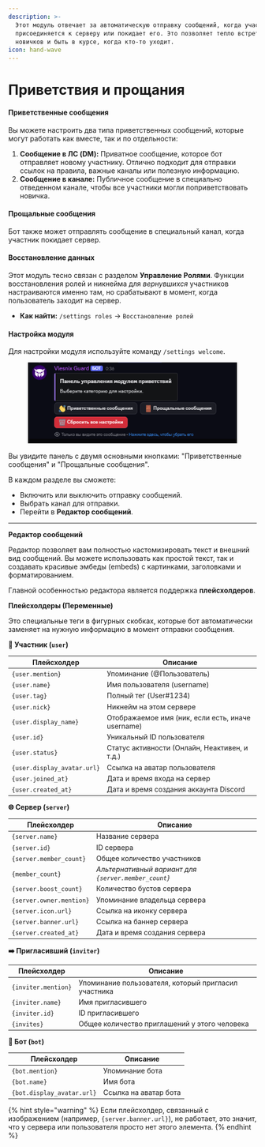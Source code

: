 ```yaml
---
description: >-
  Этот модуль отвечает за автоматическую отправку сообщений, когда участник
  присоединяется к серверу или покидает его. Это позволяет тепло встретить
  новичков и быть в курсе, когда кто-то уходит.
icon: hand-wave
---
```


# Приветствия и прощания

#### Приветственные сообщения

Вы можете настроить два типа приветственных сообщений, которые могут работать как вместе, так и по отдельности:

1. **Сообщение в ЛС (DM):** Приватное сообщение, которое бот отправляет новому участнику. Отлично подходит для отправки ссылок на правила, важные каналы или полезную информацию.
2. **Сообщение в канале:** Публичное сообщение в специально отведенном канале, чтобы все участники могли поприветствовать новичка.

#### Прощальные сообщения

Бот также может отправлять сообщение в специальный канал, когда участник покидает сервер.

#### Восстановление данных

Этот модуль тесно связан с разделом **Управление Ролями**. Функции восстановления ролей и никнейма для _вернувшихся_ участников настраиваются именно там, но срабатывают в момент, когда пользователь заходит на сервер.

* **Как найти:** `/settings roles` -> `Восстановление ролей`

#### Настройка модуля

Для настройки модуля используйте команду `/settings welcome`.

<figure><img src="../.gitbook/assets/image (6).png" alt=""><figcaption></figcaption></figure>

Вы увидите панель с двумя основными кнопками: "Приветственные сообщения" и "Прощальные сообщения".

В каждом разделе вы сможете:

* Включить или выключить отправку сообщений.
* Выбрать канал для отправки.
* Перейти в **Редактор сообщений**.

***

**Редактор сообщений**

Редактор позволяет вам полностью кастомизировать текст и внешний вид сообщений. Вы можете использовать как простой текст, так и создавать красивые эмбеды (embeds) с картинками, заголовками и форматированием.

Главной особенностью редактора является поддержка **плейсхолдеров**.

**Плейсхолдеры (Переменные)**

Это специальные теги в фигурных скобках, которые бот автоматически заменяет на нужную информацию в момент отправки сообщения.

**👤 Участник (`user`)**

| Плейсхолдер                 | Описание                                          |
| --------------------------- | ------------------------------------------------- |
| `{user.mention}`            | Упоминание (@Пользователь)                        |
| `{user.name}`               | Имя пользователя (username)                       |
| `{user.tag}`                | Полный тег (User#1234)                            |
| `{user.nick}`               | Никнейм на этом сервере                           |
| `{user.display_name}`       | Отображаемое имя (ник, если есть, иначе username) |
| `{user.id}`                 | Уникальный ID пользователя                        |
| `{user.status}`             | Статус активности (Онлайн, Неактивен, и т.д.)     |
| `{user.display_avatar.url}` | Ссылка на аватар пользователя                     |
| `{user.joined_at}`          | Дата и время входа на сервер                      |
| `{user.created_at}`         | Дата и время создания аккаунта Discord            |

**🌐 Сервер (`server`)**

| Плейсхолдер              | Описание                                             |
| ------------------------ | ---------------------------------------------------- |
| `{server.name}`          | Название сервера                                     |
| `{server.id}`            | ID сервера                                           |
| `{server.member_count}`  | Общее количество участников                          |
| `{member_count}`         | _Альтернативный вариант для `{server.member_count}`_ |
| `{server.boost_count}`   | Количество бустов сервера                            |
| `{server.owner.mention}` | Упоминание владельца сервера                         |
| `{server.icon.url}`      | Ссылка на иконку сервера                             |
| `{server.banner.url}`    | Ссылка на баннер сервера                             |
| `{server.created_at}`    | Дата и время создания сервера                        |

**➡️ Пригласивший (`inviter`)**

| Плейсхолдер         | Описание                                             |
| ------------------- | ---------------------------------------------------- |
| `{inviter.mention}` | Упоминание пользователя, который пригласил участника |
| `{inviter.name}`    | Имя пригласившего                                    |
| `{inviter.id}`      | ID пригласившего                                     |
| `{invites}`         | Общее количество приглашений у этого человека        |

**🤖 Бот (`bot`)**

| Плейсхолдер                | Описание              |
| -------------------------- | --------------------- |
| `{bot.mention}`            | Упоминание бота       |
| `{bot.name}`               | Имя бота              |
| `{bot.display_avatar.url}` | Ссылка на аватар бота |

{% hint style="warning" %}
Если плейсхолдер, связанный с изображением (например, `{server.banner.url}`), не работает, это значит, что у сервера или пользователя просто нет этого элемента.
{% endhint %}
